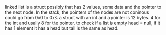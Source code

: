 linked list is a struct possibly that has 2 values, some data and the pointer to the next node. In the stack, the pointers of the nodes are not coninous could go from 0x0 to 0x8.
a struct with an int and a pointer is 12 bytes. 4 for the int and usally 8 for the pointer.
to check if a list is empty head = null, if it has 1 element it has a head but tail is the same as head.
